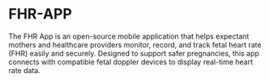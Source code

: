 # FHR-APP
The FHR App is an open-source mobile application that helps expectant mothers and healthcare providers monitor, record, and track fetal heart rate (FHR) easily and securely. Designed to support safer pregnancies, this app connects with compatible fetal doppler devices to display real-time heart rate data.
